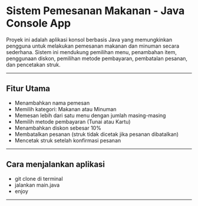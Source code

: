 # Sistem Pemesanan Makanan - Java Console App

Proyek ini adalah aplikasi konsol berbasis Java yang memungkinkan pengguna untuk melakukan pemesanan makanan dan minuman secara sederhana. Sistem ini mendukung pemilihan menu, penambahan item, penggunaan diskon, pemilihan metode pembayaran, pembatalan pesanan, dan pencetakan struk.

---

## Fitur Utama

- Menambahkan nama pemesan
- Memilih kategori: Makanan atau Minuman
- Memesan lebih dari satu menu dengan jumlah masing-masing
- Memilih metode pembayaran (Tunai atau Kartu)
- Menambahkan diskon sebesar 10%
- Membatalkan pesanan (struk tidak dicetak jika pesanan dibatalkan)
- Mencetak struk setelah konfirmasi pesanan

---

## Cara menjalankan aplikasi

- git clone di terminal
- jalankan main.java
- enjoy 

---
